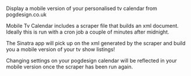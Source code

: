 Display a mobile version of your personalised tv calendar from pogdesign.co.uk

Mobile Tv Calendar includes a scraper file that builds an xml document. Ideally
this is run with a cron job a couple of minutes after midnight.

The Sinatra app will pick up on the xml generated by the scraper and build you a
mobile version of your tv show listings!

Changing settings on your pogdesign calendar will be reflected in your mobile
version once the scraper has been run again.
